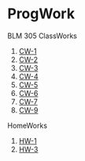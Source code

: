 # ProgWork

BLM 305
ClassWorks
1. [CW-1](https://hamzacakmak.github.io/JSExercises/CW1/CW1.html)
2. [CW-2](https://hamzacakmak.github.io/JSExercises/CW2/CW2.html)
3. [CW-3](https://hamzacakmak.github.io/JSExercises/CW3/index.html)
4. [CW-4](https://hamzacakmak.github.io/JSExercises/CW4/CW4.html)
5. [CW-5](https://hamzacakmak.github.io/JSExercises/CW5/CW5.html)
6. [CW-6](https://hamzacakmak.github.io/JSExercises/CW6/CW6.html)
7. [CW-7](https://hamzacakmak.github.io/JSExercises/CW7/CW7/index.html)
8. [CW-9](https://hamzacakmak.github.io/JSExercises/CW9/CW9.html)

HomeWorks
1. [HW-1](https://hamzacakmak.github.io/ProgWork/HW1.html)
2. [HW-3](https://hamzacakmak.github.io/ProgWork/HW3/index.html)
